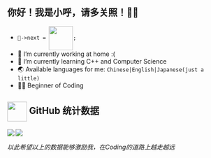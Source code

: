 ## 你好！我是小呼，请多关照！👋🏼

- `🐺->next = `<img align="center" src="https://user-images.githubusercontent.com/45611255/132380871-a2e55f4d-8eb4-4221-8cdc-f8f8d8399ddb.png" height="55" width="55"/>`;`
- 🔭 I’m currently working at home :(
- 🌱 I’m currently learning C++ and Computer Science
- 🌏 Available languages for me: `Chinese|English|Japanese(just a little)`
- 🐱‍💻 Beginner of Coding

<img align="center" src="https://user-images.githubusercontent.com/45611255/132380881-f4c3d7d2-dd60-44ef-bfe5-3b86e92a25f5.png" height="45" width="45"/>   GitHub 统计数据
---
<img align="left" src="https://github-readme-stats.vercel.app/api?username=DaDel7924&locale=cn&show_icons=true&theme=prussian" />     <img align="center" src="https://github-readme-stats.vercel.app/api/top-langs/?username=DaDel7924&locale=cn&show_icons=true&theme=blueberry" />

 *以此希望以上的数据能够激励我，在Coding的道路上越走越远*
